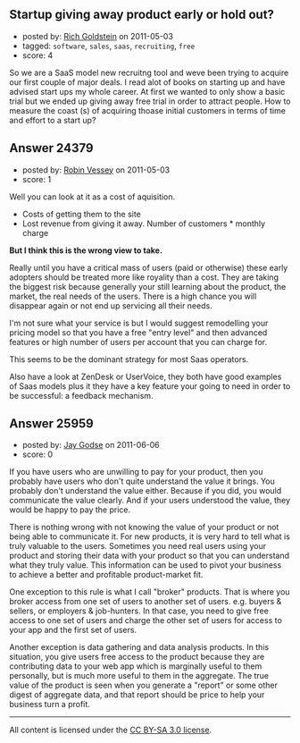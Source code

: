 ## Startup giving away product early or hold out?

- posted by: [Rich Goldstein](https://stackexchange.com/users/-1/10197-rich-goldstein) on 2011-05-03
- tagged: `software`, `sales`, `saas`, `recruiting`, `free`
- score: 4

So we are a SaaS model new recruitng tool and weve been trying to acquire our first couple of major deals. I read alot of books on starting up and have advised start ups my whole career. At first we wanted to only show a basic trial but we ended up giving away free trial in order to attract people. How to measure the coast (s) of acquiring thoase initial customers in terms of time and effort to a start up?


## Answer 24379

- posted by: [Robin Vessey](https://stackexchange.com/users/-1/984-robin-vessey) on 2011-05-03
- score: 1

Well you can look at it as a cost of aquisition.
 
 - Costs of getting them to the site 
 - Lost revenue from giving it away. Number of customers * monthly charge

**But I think this is the wrong view to take.**

Really until you have a critical mass of users (paid or otherwise) these early adopters should be treated more like royality than a cost. They are taking the biggest risk because generally your still learning about the product, the market, the real needs of the users. There is a high chance you will disappear again or not end up servicing all their needs.

I'm not sure what your service is but I would suggest remodelling your pricing model so that you have a free "entry level" and then advanced features or high number of users per account that you can charge for.

This seems to be the dominant strategy for most Saas operators. 

Also have a look at ZenDesk or UserVoice, they both have good examples of Saas models plus it they have a key feature your going to need in order to be successful: a feedback mechanism.





## Answer 25959

- posted by: [Jay Godse](https://stackexchange.com/users/-1/7757-jay-godse) on 2011-06-06
- score: 0

If  you have users who are unwilling to pay for your product, then you probably have users who don't quite understand the value it brings. You probably don't understand the value either. Because if you did, you would communicate the value clearly. And if your users understood the value, they would be happy to pay the price. 

There is nothing wrong with not knowing the value of your product or not being able to communicate it.  For new products, it is very hard to tell what is truly valuable to the users. Sometimes you need real users using your product and storing their data with your product so that  you can understand what  they truly value. This information can be used to pivot your business to achieve a better and profitable product-market fit. 

One exception to this rule is what I call "broker" products. That is where you broker access from one set of users to another set of users. e.g. buyers & sellers, or employers & job-hunters. In that case, you need to give free access to one set of users and charge the other set of users for access to your app and the first set of users. 

Another exception is data gathering and data analysis products. In this situation, you give users free access to the product because they are contributing data to your web app which is marginally useful to them personally, but is much more useful to them in the aggregate. The true value of the product is seen when you generate a "report" or some other digest of aggregate data, and that report should be price to help your business turn a profit. 



---

All content is licensed under the [CC BY-SA 3.0 license](https://creativecommons.org/licenses/by-sa/3.0/).
